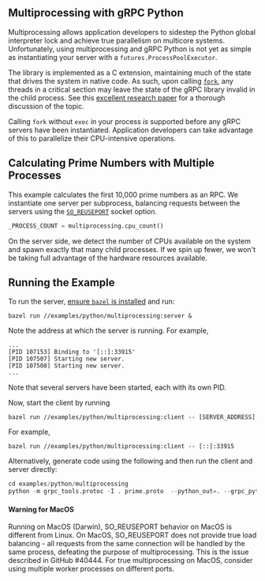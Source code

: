 ## Multiprocessing with gRPC Python

Multiprocessing allows application developers to sidestep the Python global
interpreter lock and achieve true parallelism on multicore systems.
Unfortunately, using multiprocessing and gRPC Python is not yet as simple as
instantiating your server with a `futures.ProcessPoolExecutor`.

The library is implemented as a C extension, maintaining much of the state that
drives the system in native code. As such, upon calling
[`fork`](http://man7.org/linux/man-pages/man2/fork.2.html), any threads in a
critical section may leave the state of the gRPC library invalid in the child
process. See this [excellent research
paper](https://www.microsoft.com/en-us/research/uploads/prod/2019/04/fork-hotos19.pdf)
for a thorough discussion of the topic.

Calling `fork` without `exec` in your process *is* supported
before any gRPC servers have been instantiated. Application developers can
take advantage of this to parallelize their CPU-intensive operations.

## Calculating Prime Numbers with Multiple Processes

This example calculates the first 10,000 prime numbers as an RPC. We instantiate
one server per subprocess, balancing requests between the servers using the
[`SO_REUSEPORT`](https://lwn.net/Articles/542629/) socket option.

```python
_PROCESS_COUNT = multiprocessing.cpu_count()
```

On the server side, we detect the number of CPUs available on the system and
spawn exactly that many child processes. If we spin up fewer, we won't be taking
full advantage of the hardware resources available.

## Running the Example

To run the server,
[ensure `bazel` is installed](https://docs.bazel.build/versions/master/install.html)
and run:

```
bazel run //examples/python/multiprocessing:server &
```

Note the address at which the server is running. For example,

```
...
[PID 107153] Binding to '[::]:33915'
[PID 107507] Starting new server.
[PID 107508] Starting new server.
...
```

Note that several servers have been started, each with its own PID.

Now, start the client by running

```
bazel run //examples/python/multiprocessing:client -- [SERVER_ADDRESS]
```

For example,

```
bazel run //examples/python/multiprocessing:client -- [::]:33915
```

Alternatively, generate code using the following and then run the client and server
directly:

```python
cd examples/python/multiprocessing
python -m grpc_tools.protoc -I . prime.proto  --python_out=. --grpc_python_out=.
```

#### Warning for MacOS
Running on MacOS (Darwin), SO_REUSEPORT behavior on MacOS is different from
Linux. On MacOS, SO_REUSEPORT does not provide true load balancing - all requests from
the same connection will be handled by the same process, defeating the purpose of
multiprocessing. This is the issue described in GitHub #40444. For true multiprocessing
on MacOS, consider using multiple worker processes on different ports.